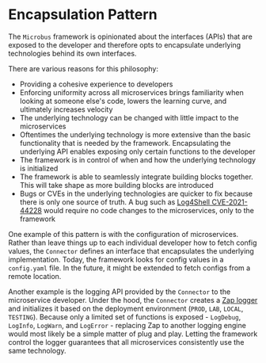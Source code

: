 # Encapsulation Pattern

The `Microbus` framework is opinionated about the interfaces (APIs) that are exposed to the developer and therefore opts to encapsulate underlying technologies behind its own interfaces.

There are various reasons for this philosophy:

* Providing a cohesive experience to developers
* Enforcing uniformity across all microservices brings familiarity when looking at someone else's code, lowers the learning curve, and ultimately increases velocity
* The underlying technology can be changed with little impact to the microservices
* Oftentimes the underlying technology is more extensive than the basic functionality that is needed by the framework. Encapsulating the underlying API enables exposing only certain functions to the developer
* The framework is in control of when and how the underlying technology is initialized
* The framework is able to seamlessly integrate building blocks together. This will take shape as more building blocks are introduced
* Bugs or CVEs in the underlying technologies are quicker to fix because there is only one source of truth. A bug such as [Log4Shell CVE-2021-44228](https://logging.apache.org/log4j/2.x/security.html) would require no code changes to the microservices, only to the framework

One example of this pattern is with the configuration of microservices. Rather than leave things up to each individual developer how to fetch config values, the `Connector` defines an interface that encapsulates the underlying implementation. Today, the framework looks for config values in a `config.yaml` file. In the future, it might be extended to fetch configs from a remote location.

Another example is the logging API provided by the `Connector` to the microservice developer. Under the hood, the `Connector` creates a [Zap logger](https://pkg.go.dev/go.uber.org/zap) and initializes it based on the deployment environment (`PROD`, `LAB`, `LOCAL`, `TESTING`). Because only a limited set of functions is exposed - `LogDebug`, `LogInfo`, `LogWarn`, and `LogError` - replacing Zap to another logging engine would most likely be a simple matter of plug and play. Letting the framework control the logger guarantees that all microservices consistently use the same technology.
